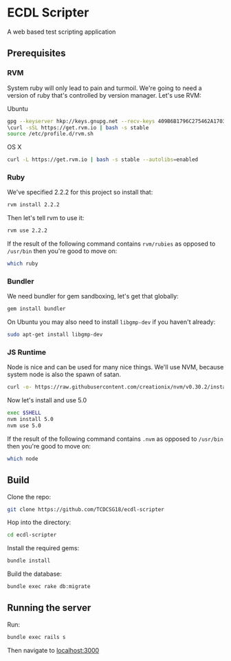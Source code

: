 # ECDL Scripter
A web based test scripting application


## Prerequisites

### RVM
System ruby will only lead to pain and turmoil. We're going to need a version of ruby that's controlled by version manager. Let's use RVM:

Ubuntu
```bash
gpg --keyserver hkp://keys.gnupg.net --recv-keys 409B6B1796C275462A1703113804BB82D39DC0E3
\curl -sSL https://get.rvm.io | bash -s stable
source /etc/profile.d/rvm.sh
```
OS X
```bash
curl -L https://get.rvm.io | bash -s stable --autolibs=enabled
```

### Ruby
We've specified 2.2.2 for this project so install that:
```bash
rvm install 2.2.2
```
Then let's tell rvm to use it:
```bash
rvm use 2.2.2
```
If the result of the following command contains `rvm/rubies` as opposed to `/usr/bin` then you're good to move on:
```bash
which ruby
```

### Bundler
We need bundler for gem sandboxing, let's get that globally:
```bash
gem install bundler
```
On Ubuntu you may also need to install `libgmp-dev` if you haven't already:
```bash
sudo apt-get install libgmp-dev
```

### JS Runtime
Node is nice and can be used for many nice things. We'll use NVM, because system node is also the spawn of satan.
```bash
curl -o- https://raw.githubusercontent.com/creationix/nvm/v0.30.2/install.sh | bash
```

Now let's install and use 5.0
```bash
exec $SHELL
nvm install 5.0
nvm use 5.0
```
If the result of the following command contains `.nvm` as opposed to `/usr/bin` then you're good to move on:
```bash
which node
```


## Build
Clone the repo:
```bash
git clone https://github.com/TCDCSG18/ecdl-scripter
```
Hop into the directory:
```bash
cd ecdl-scripter
```
Install the required gems:
```bash
bundle install
```
Build the database:
```bash
bundle exec rake db:migrate
```

## Running the server
Run:
```bash
bundle exec rails s
```
Then navigate to [localhost:3000](localhost:3000)
